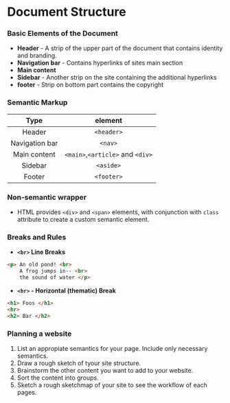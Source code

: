 # Document Structure

### Basic Elements of the Document
- **Header** - A strip of the upper part of the document that contains identity and branding.
- **Navigation bar** - Contains hyperlinks of sites main section
- **Main content** 
- **Sidebar** - Another strip on the site containing the additional hyperlinks
- **footer** - Strip on bottom part contains the copyright

### Semantic Markup
|      Type      |              element              |
|:--------------:|:---------------------------------:|
|     Header     |            `<header>`             |
| Navigation bar |              `<nav>`              |
|  Main content  | `<main>`,`<article>` and `<div>` |
|    Sidebar     |             `<aside>`             |
|     Footer     |            `<footer>`             |

### Non-semantic wrapper
- HTML provides `<div>` and `<span>` elements, with conjunction with `class` attribute to create a custom semantic element.

### Breaks and Rules
- **`<br>` Line Breaks** 
```html
<p> An old pond! <br>
	A frog jumps in-- <br>
	the sound of water </p>
```
- **`<hr>` - Horizontal (thematic) Break** 
```html
<h1> Foos </h1>
<hr>
<h2> Bar </h2>
```

### Planning a website
1. List an appropiate semantics for your page. Include only necessary semantics.
2. Draw a rough sketch of tyour site structure.
3. Brainstorm the other content you want to add to your website.
4. Sort the content into groups.
5. Sketch a rough sketchmap of your site to see the workflow of each pages.




